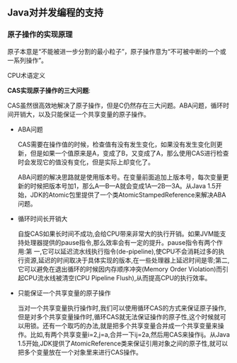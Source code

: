 ## Java对并发编程的支持

### 原子操作的实现原理

原子本意是“不能被进一步分割的最小粒子”，原子操作意为“不可被中断的一个或一系列操作”。

CPU术语定义

**CAS实现原子操作的三大问题**:

CAS虽然很高效地解决了原子操作，但是C仍然存在三大问题。ABA问题，循环时间开销大，以及只能保证一个共享变量的原子操作。

* ABA问题

    CAS需要在操作值的时候，检查值有没有发生变化，如果没有发生变化则更新，但是如果一个值原来是A，变成了B，又变成了A，那么使用CAS进行检查时会发现它的值没有变化，但是实际上却变化了。

    ABA问题的解决思路就是使用版本号。在变量前面追加上版本号，每次变量更新的时候把版本号加1，那么A—B—A就会变成1A—2B—3A。从Java 1.5开始，JDK的Atomic包里提供了一个类AtomicStampedReference来解决ABA问题。

* 循环时间长开销大

    自旋CAS如果长时间不成功,会给CPU带来非常大的执行开销。如果JVM能支持处理器提供的pause指令,那么效率会有一定的提升。pause指令有两个作用:第
    一,它可以延迟流水线执行指令(de-pipeline),使CPU不会消耗过多的执行资源,延迟的时间取决于具体实现的版本,在一些处理器上延迟时间是零;第二,它可以避免在退出循环的时候因内存顺序冲突(Memory Order Violation)而引起CPU流水线被清空(CPU Pipeline Flush),从而提高CPU的执行效率。

* 只能保证一个共享变量的原子操作

    当对一个共享变量执行操作时,我们可以使用循环CAS的方式来保证原子操作,但是对多个共享变量操作时,循环CAS就无法保证操作的原子性,这个时候就可以用锁。还有一个取巧的办法,就是把多个共享变量合并成一个共享变量来操作。比如,有两个共享变量i=2,j=a,合并一下ij=2a,然后用CAS来操作ij。从Java 1.5开始,JDK提供了AtomicReference类来保证引用对象之间的原子性,就可以把多个变量放在一个对象里来进行CAS操作。

